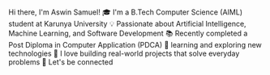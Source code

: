  Hi there, I'm Aswin Samuel!
🎓 I'm a B.Tech Computer Science (AIML) student at Karunya University
💡 Passionate about Artificial Intelligence, Machine Learning, and Software Development
📚 Recently completed a Post Diploma in Computer Application (PDCA)
🌱  learning and exploring new technologies
🚀 I love building real-world projects that solve everyday problems
🔗 Let's be connected 
